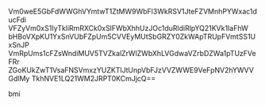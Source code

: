Vm0weE5GbFdWWGhVYmtwT1ZtMW9WbFl3WkRSV1JteFZVMnhPYWxac1ducFdi
VFZyVm0xS1IyTkliRmRXCk0xSlFWbXhhUzJOc1duRldiRlpYQ21KVk1IaFhW
bHBoVXpKU1YxSnVUbFZpUm5CVVEyMUtSbGRZY0ZkWApTRUpFVmtSS1UxSnJP
VmRpUms1cFZsWndiMUV5TVZkalZrWlZWbXhLVGdwaVZrbDZWa1pTUzFVeFRr
ZGoKUkZwT1VsaFNSVmxzYUZKTlJtUnpVbFJzVVZWWE9VeFpNV2hYWVVGdlMy
TkhNVE1LQ21WM2JRPT0KCmJjcQ==

bmi